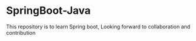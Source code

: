 # SpringBoot-Java
This repository is to learn Spring boot,
Looking forward to collaboration and contribution
